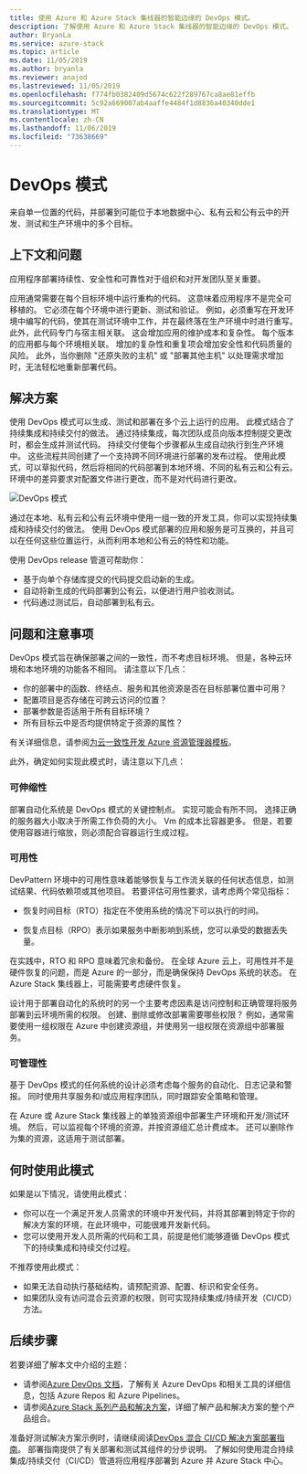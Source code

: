 ```yaml
---
title: 使用 Azure 和 Azure Stack 集线器的智能边缘的 DevOps 模式。
description: 了解使用 Azure 和 Azure Stack 集线器的智能边缘的 DevOps 模式。
author: BryanLa
ms.service: azure-stack
ms.topic: article
ms.date: 11/05/2019
ms.author: bryanla
ms.reviewer: anajod
ms.lastreviewed: 11/05/2019
ms.openlocfilehash: f774fb0382409d5674c622f289767ca8ae81effb
ms.sourcegitcommit: 5c92a669007ab4aaffe4484f1d8836a40340dde1
ms.translationtype: MT
ms.contentlocale: zh-CN
ms.lasthandoff: 11/06/2019
ms.locfileid: "73638669"
---
```

# <a name="devops-pattern"></a>DevOps 模式

来自单一位置的代码，并部署到可能位于本地数据中心、私有云和公有云中的开发、测试和生产环境中的多个目标。

## <a name="context-and-problem"></a>上下文和问题

应用程序部署持续性、安全性和可靠性对于组织和对开发团队至关重要。

应用通常需要在每个目标环境中运行重构的代码。 这意味着应用程序不是完全可移植的。 它必须在每个环境中进行更新、测试和验证。 例如，必须重写在开发环境中编写的代码，使其在测试环境中工作，并在最终落在生产环境中时进行重写。 此外，此代码专门与宿主相关联。 这会增加应用的维护成本和复杂性。 每个版本的应用都与每个环境相关联。 增加的复杂性和重复项会增加安全性和代码质量的风险。 此外，当你删除 "还原失败的主机" 或 "部署其他主机" 以处理需求增加时，无法轻松地重新部署代码。

## <a name="solution"></a>解决方案

使用 DevOps 模式可以生成、测试和部署在多个云上运行的应用。 此模式结合了持续集成和持续交付的做法。 通过持续集成，每次团队成员向版本控制提交更改时，都会生成并测试代码。 持续交付使每个步骤都从生成自动执行到生产环境中。 这些流程共同创建了一个支持跨不同环境进行部署的发布过程。 使用此模式，可以草拟代码，然后将相同的代码部署到本地环境、不同的私有云和公有云。 环境中的差异要求对配置文件进行更改，而不是对代码进行更改。

![DevOps 模式](media/pattern-cicd-pipeline/hybrid-ci-cd.png)

通过在本地、私有云和公有云环境中使用一组一致的开发工具，你可以实现持续集成和持续交付的做法。 使用 DevOps 模式部署的应用和服务是可互换的，并且可以在任何这些位置运行，从而利用本地和公有云的特性和功能。

使用 DevOps release 管道可帮助你：

- 基于向单个存储库提交的代码提交启动新的生成。
- 自动将新生成的代码部署到公有云，以便进行用户验收测试。
- 代码通过测试后，自动部署到私有云。

## <a name="issues-and-considerations"></a>问题和注意事项

DevOps 模式旨在确保部署之间的一致性，而不考虑目标环境。 但是，各种云环境和本地环境的功能各不相同。 请注意以下几点：

- 你的部署中的函数、终结点、服务和其他资源是否在目标部署位置中可用？
- 配置项目是否存储在可跨云访问的位置？
- 部署参数是否适用于所有目标环境？
- 所有目标云中是否均提供特定于资源的属性？

有关详细信息，请参阅[为云一致性开发 Azure 资源管理器模板](https://docs.microsoft.com/azure/azure-resource-manager/templates-cloud-consistency)。

此外，确定如何实现此模式时，请注意以下几点：

### <a name="scalability"></a>可伸缩性

部署自动化系统是 DevOps 模式的关键控制点。 实现可能会有所不同。 选择正确的服务器大小取决于所需工作负荷的大小。 Vm 的成本比容器更多。 但是，若要使用容器进行缩放，则必须配合容器运行生成过程。

### <a name="availability"></a>可用性

DevPattern 环境中的可用性意味着能够恢复与工作流关联的任何状态信息，如测试结果、代码依赖项或其他项目。 若要评估可用性要求，请考虑两个常见指标：

-   恢复时间目标（RTO）指定在不使用系统的情况下可以执行的时间。

-   恢复点目标（RPO）表示如果服务中断影响到系统，您可以承受的数据丢失量。

在实践中，RTO 和 RPO 意味着冗余和备份。 在全球 Azure 云上，可用性并不是硬件恢复的问题，而是 Azure 的一部分，而是确保保持 DevOps 系统的状态。 在 Azure Stack 集线器上，可能需要考虑硬件恢复。

设计用于部署自动化的系统时的另一个主要考虑因素是访问控制和正确管理将服务部署到云环境所需的权限。 创建、删除或修改部署需要哪些权限？ 例如，通常需要使用一组权限在 Azure 中创建资源组，并使用另一组权限在资源组中部署服务。

### <a name="manageability"></a>可管理性

基于 DevOps 模式的任何系统的设计必须考虑每个服务的自动化、日志记录和警报。 同时使用共享服务和/或应用程序团队，同时跟踪安全策略和管理。

在 Azure 或 Azure Stack 集线器上的单独资源组中部署生产环境和开发/测试环境。 然后，可以监视每个环境的资源，并按资源组汇总计费成本。 还可以删除作为集的资源，这适用于测试部署。

## <a name="when-to-use-this-pattern"></a>何时使用此模式

如果是以下情况，请使用此模式：

- 你可以在一个满足开发人员需求的环境中开发代码，并将其部署到特定于你的解决方案的环境，在此环境中，可能很难开发新代码。
- 您可以使用开发人员所需的代码和工具，前提是他们能够遵循 DevOps 模式下的持续集成和持续交付过程。

不推荐使用此模式：

- 如果无法自动执行基础结构，请预配资源、配置、标识和安全任务。
- 如果团队没有访问混合云资源的权限，则可实现持续集成/持续开发（CI/CD）方法。

## <a name="next-steps"></a>后续步骤

若要详细了解本文中介绍的主题：
- 请参阅[Azure DevOps 文档](/azure/devops)，了解有关 Azure DevOps 和相关工具的详细信息，包括 Azure Repos 和 Azure Pipelines。
- 请参阅[Azure Stack 系列产品和解决方案](/azure-stack)，详细了解产品和解决方案的整个产品组合。

准备好测试解决方案示例时，请继续阅读[DevOps 混合 CI/CD 解决方案部署指南](https://aka.ms/hybriddevopsdeploy)。 部署指南提供了有关部署和测试其组件的分步说明。 了解如何使用混合持续集成/持续交付（CI/CD）管道将应用程序部署到 Azure 并 Azure Stack 中心。
